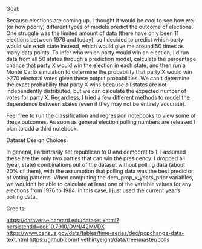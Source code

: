 Goal: 

Because elections are coming up, I thought it would be cool to see how well (or how poorly) different types of models predict the outcome of elections. One struggle was the limited amount of data (there have only been 11 elections between 1976 and today), so I decided to predict which party would win each state instead, which would give me around 50 times as many data points. To infer who which party would win an election, I'd run data from all 50 states through a prediction model, calculate the percentage chance that party X would win the election in each state, and then run a Monte Carlo simulation to determine the probability that party X would win >270 electoral votes given these output probabilities. We can't determine the exact probability that party X wins because all states are not independently distributed, but we can calculate the expected number of votes for party X. Regardless, I tried a few different methods to model the dependence between states (even if they may not be entirely accurate).

Feel free to run the classification and regression notebooks to view some of these outcomes. As soon as general election polling numbers are released I plan to add a third notebook.

Dataset Design Choices: 

In general, I arbirtrarily set republican to 0 and democrat to 1. I assumed these are the only two parties that can win the presidency. I dropped all (year, state) combinations out of the dataset without polling data (about 20% of them), with the assumption that polling data was the best predictor of voting patterns. When computing the dem_prop_x_years_prior variables, we wouldn’t be able to calculate at least one of the variable values for any elections from 1976 to 1984. In this case, I just used the current year’s polling data. 

Credits:

https://dataverse.harvard.edu/dataset.xhtml?persistentId=doi:10.7910/DVN/42MVDX 
https://www.census.gov/data/tables/time-series/dec/popchange-data-text.html
https://github.com/fivethirtyeight/data/tree/master/polls 
